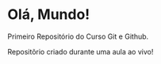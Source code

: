 # Olá, Mundo!
 Primeiro Repositório do Curso Git e Github.
 
 Repositõrio criado durante uma aula ao vivo!
